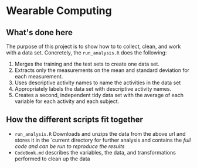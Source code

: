 Wearable Computing 
========================================================

## What's done here
The purpose of this project is to show how to to collect, clean, and  work with a data set. Concretely, the `run_analysis.R` does the following:

1. Merges the training and the test sets to create one data set.
2. Extracts only the measurements on the mean and standard deviation for each measurement. 
3. Uses descriptive activity names to name the activities in the data set
4. Appropriately labels the data set with descriptive activity names. 
5. Creates a second, independent tidy data set with the average of each variable for each activity and each subject. 


## How the different scripts fit together

- `run_analysis.R` Downloads and unzips the data from the above url and stores it in the `current directory for further analysis and contains the *full code and can be run to reproduce the results*
- `CodeBook.md` describes the variables, the data, and transformations performed to clean up the data
